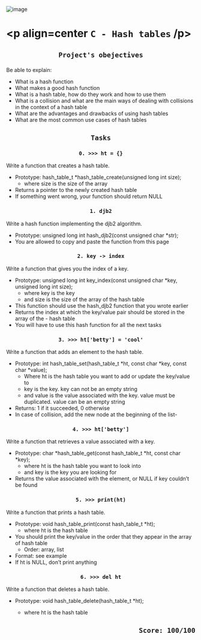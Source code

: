 ![image](https://upload.wikimedia.org/wikipedia/commons/thumb/7/7d/Hash_table_3_1_1_0_1_0_0_SP.svg/1200px-Hash_table_3_1_1_0_1_0_0_SP.svg.png)

# <p align=center `C - Hash tables` /p>

## <p align=center> `Project's obejectives` </p>
Be able to explain:
- What is a hash function
- What makes a good hash function
- What is a hash table, how do they work and how to use them
- What is a collision and what are the main ways of dealing with collisions in the context of a hash table
- What are the advantages and drawbacks of using hash tables
- What are the most common use cases of hash tables

## <p align=center>`Tasks` </p>
### <p align=center>`0. >>> ht = {}` </p>
Write a function that creates a hash table.

- Prototype: hash_table_t *hash_table_create(unsigned long int size);
  - where size is the size of the array
- Returns a pointer to the newly created hash table
- If something went wrong, your function should return NULL
### <p align=center>`1. djb2` </p>
Write a hash function implementing the djb2 algorithm.

- Prototype: unsigned long int hash_djb2(const unsigned char *str);
- You are allowed to copy and paste the function from this page
### <p align=center>`2. key -> index` </p>
Write a function that gives you the index of a key.

- Prototype: unsigned long int key_index(const unsigned char *key, unsigned long int size);
  - where key is the key
  - and size is the size of the array of the hash table
- This function should use the hash_djb2 function that you wrote earlier
- Returns the index at which the key/value pair should be stored in the array of the - hash table
- You will have to use this hash function for all the next tasks

### <p align=center>`3. >>> ht['betty'] = 'cool'` </p>
Write a function that adds an element to the hash table.

- Prototype: int hash_table_set(hash_table_t *ht, const char *key, const char *value);
  - Where ht is the hash table you want to add or update the key/value to
  - key is the key. key can not be an empty string
  - and value is the value associated with the key. value must be duplicated. value can be an empty string
- Returns: 1 if it succeeded, 0 otherwise
- In case of collision, add the new node at the beginning of the list- 
### <p align=center>`4. >>> ht['betty']` </p>
Write a function that retrieves a value associated with a key.

- Prototype: char *hash_table_get(const hash_table_t *ht, const char *key);
  - where ht is the hash table you want to look into
  - and key is the key you are looking for
- Returns the value associated with the element, or NULL if key couldn’t be found
### <p align=center>`5. >>> print(ht)` </p>
Write a function that prints a hash table.

- Prototype: void hash_table_print(const hash_table_t *ht);
  - where ht is the hash table
- You should print the key/value in the order that they appear in the array of hash table
  - Order: array, list
- Format: see example
- If ht is NULL, don’t print anything
### <p align=center>`6. >>> del ht` </p>
Write a function that deletes a hash table.

- Prototype: void hash_table_delete(hash_table_t *ht);
  - where ht is the hash table
  
  ## <p align=right>`Score: 100/100`</p>
